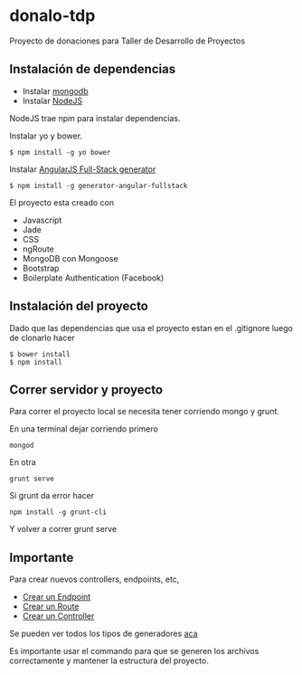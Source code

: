 # donalo-tdp

Proyecto de donaciones para Taller de Desarrollo de Proyectos

## Instalación de dependencias

- Instalar [mongodb](http://docs.mongodb.org/manual/installation/)
- Instalar [NodeJS](http://nodejs.org/download/)

NodeJS trae npm para instalar dependencias.

Instalar yo y bower.

```
$ npm install -g yo bower
```

Instalar [AngularJS Full-Stack generator](https://github.com/DaftMonk/generator-angular-fullstack)

```
$ npm install -g generator-angular-fullstack
```

El proyecto esta creado con
- Javascript
- Jade
- CSS
- ngRoute
- MongoDB con Mongoose
- Bootstrap
- Boilerplate Authentication (Facebook)

## Instalación del proyecto

Dado que las dependencias que usa el proyecto estan en el .gitignore luego de clonarlo hacer

```
$ bower install
$ npm install
```

## Correr servidor y proyecto

Para correr el proyecto local se necesita tener corriendo mongo y grunt.

En una terminal dejar corriendo primero

```
mongod
```

En otra
```
grunt serve
```

Si grunt da error hacer
```
npm install -g grunt-cli
```
Y volver a correr grunt serve

## Importante

Para crear nuevos controllers, endpoints, etc,

- [Crear un Endpoint](https://github.com/DaftMonk/generator-angular-fullstack#endpoint)
- [Crear un Route](https://github.com/DaftMonk/generator-angular-fullstack#route)
- [Crear un Controller](https://github.com/DaftMonk/generator-angular-fullstack#controller)

Se pueden ver todos los tipos de generadores [aca](https://github.com/DaftMonk/generator-angular-fullstack#generators)

Es importante usar el commando para que se generen los archivos correctamente y mantener la estructura del proyecto.
